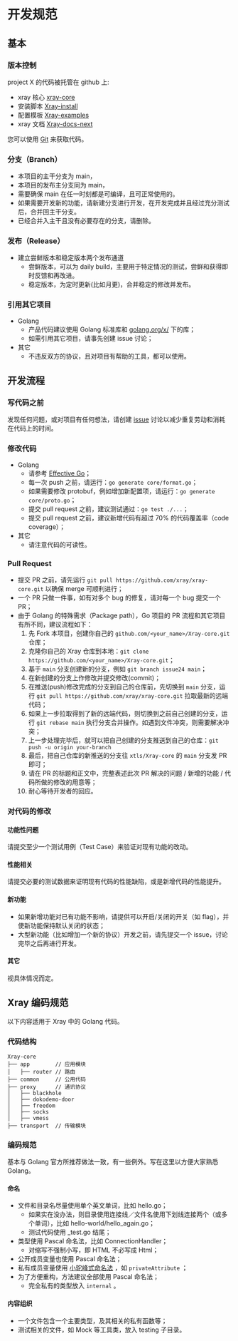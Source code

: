 # 开发规范

## 基本

### 版本控制

project X 的代码被托管在 github 上:

- xray 核心 [xray-core](https://github.com/XTLS/Xray-core)
- 安装脚本 [Xray-install](https://github.com/XTLS/Xray-install)
- 配置模板 [Xray-examples](https://github.com/XTLS/Xray-examples)
- xray 文档 [Xray-docs-next](https://github.com/XTLS/Xray-docs-next)

您可以使用 [Git](https://git-scm.com/) 来获取代码。

### 分支（Branch）

- 本项目的主干分支为 main，
- 本项目的发布主分支同为 main，
- 需要确保 main 在任一时刻都是可编译，且可正常使用的。
- 如果需要开发新的功能，请新建分支进行开发，在开发完成并且经过充分测试后，合并回主干分支。
- 已经合并入主干且没有必要存在的分支，请删除。

### 发布（Release）

<Badge text="WIP" type="warning"/>

- 建立尝鲜版本和稳定版本两个发布通道
  - 尝鲜版本，可以为 daily build，主要用于特定情况的测试，尝鲜和获得即时反馈和再改进。
  - 稳定版本，为定时更新(比如月更)，合并稳定的修改并发布。

### 引用其它项目

- Golang
  - 产品代码建议使用 Golang 标准库和 [golang.org/x/](https://pkg.go.dev/search?q=golang.org%2Fx) 下的库；
  - 如需引用其它项目，请事先创建 issue 讨论；
- 其它
  - 不违反双方的协议，且对项目有帮助的工具，都可以使用。

## 开发流程

### 写代码之前

发现任何问题，或对项目有任何想法，请创建 [issue](https://github.com/XTLS/Xray-core/issues) 讨论以减少重复劳动和消耗在代码上的时间。

### 修改代码

- Golang
  - 请参考 [Effective Go](https://golang.org/doc/effective_go.html)；
  - 每一次 push 之前，请运行：`go generate core/format.go`；
  - 如果需要修改 protobuf，例如增加新配置项，请运行：`go generate core/proto.go`；
  - 提交 pull request 之前，建议测试通过：`go test ./...`；
  - 提交 pull request 之前，建议新增代码有超过 70% 的代码覆盖率（code coverage）；
- 其它
  - 请注意代码的可读性。

### Pull Request

- 提交 PR 之前，请先运行 `git pull https://github.com/xray/xray-core.git` 以确保 merge 可顺利进行；
- 一个 PR 只做一件事，如有对多个 bug 的修复，请对每一个 bug 提交一个 PR；
- 由于 Golang 的特殊需求（Package path），Go 项目的 PR 流程和其它项目有所不同，建议流程如下：
  1. 先 Fork 本项目，创建你自己的 `github.com/<your_name>/Xray-core.git` 仓库；
  2. 克隆你自己的 Xray 仓库到本地：`git clone https://github.com/<your_name>/Xray-core.git`；
  3. 基于 `main` 分支创建新的分支，例如 `git branch issue24 main`；
  4. 在新创建的分支上作修改并提交修改(commit)；
  5. 在推送(push)修改完成的分支到自己的仓库前，先切换到 `main` 分支，运行 `git pull https://github.com/xray/xray-core.git` 拉取最新的远端代码；
  6. 如果上一步拉取得到了新的远端代码，则切换到之前自己创建的分支，运行 `git rebase main` 执行分支合并操作。如遇到文件冲突，则需要解决冲突；
  7. 上一步处理完毕后，就可以把自己创建的分支推送到自己的仓库：`git push -u origin your-branch`
  8. 最后，把自己仓库的新推送的分支往 `xtls/Xray-core` 的 `main` 分支发 PR 即可；
  9. 请在 PR 的标题和正文中，完整表述此次 PR 解决的问题 / 新增的功能 / 代码所做的修改的用意等；
  10. 耐心等待开发者的回应。

### 对代码的修改

#### 功能性问题

请提交至少一个测试用例（Test Case）来验证对现有功能的改动。

#### 性能相关

请提交必要的测试数据来证明现有代码的性能缺陷，或是新增代码的性能提升。

#### 新功能

- 如果新增功能对已有功能不影响，请提供可以开启/关闭的开关（如 flag），并使新功能保持默认关闭的状态；
- 大型新功能（比如增加一个新的协议）开发之前，请先提交一个 issue，讨论完毕之后再进行开发。

#### 其它

视具体情况而定。

## Xray 编码规范

以下内容适用于 Xray 中的 Golang 代码。

### 代码结构

```
Xray-core
├── app        // 应用模块
│   ├── router // 路由
├── common     // 公用代码
├── proxy      // 通讯协议
│   ├── blackhole
│   ├── dokodemo-door
│   ├── freedom
│   ├── socks
│   ├── vmess
├── transport  // 传输模块
```

### 编码规范

基本与 Golang 官方所推荐做法一致，有一些例外。写在这里以方便大家熟悉 Golang。

#### 命名

- 文件和目录名尽量使用单个英文单词，比如 hello.go；
  - 如果实在没办法，则目录使用连接线／文件名使用下划线连接两个（或多个单词），比如 hello-world/hello_again.go；
  - 测试代码使用 \_test.go 结尾；
- 类型使用 Pascal 命名法，比如 ConnectionHandler；
  - 对缩写不强制小写，即 HTML 不必写成 Html；
- 公开成员变量也使用 Pascal 命名法；
- 私有成员变量使用 [小驼峰式命名法](https://zh.wikipedia.org/wiki/%E9%A7%9D%E5%B3%B0%E5%BC%8F%E5%A4%A7%E5%B0%8F%E5%AF%AB) ，如 `privateAttribute` ；
- 为了方便重构，方法建议全部使用 Pascal 命名法；
  - 完全私有的类型放入 `internal` 。

#### 内容组织

- 一个文件包含一个主要类型，及其相关的私有函数等；
- 测试相关的文件，如 Mock 等工具类，放入 testing 子目录。
